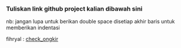  ### Tuliskan link github project kalian dibawah sini  

 nb:
 jangan lupa untuk berikan double space disetiap akhir baris untuk memberikan indentasi

 fihryal : [check_ongkir](https://github.com/fihryal/check_ongkir.git)
